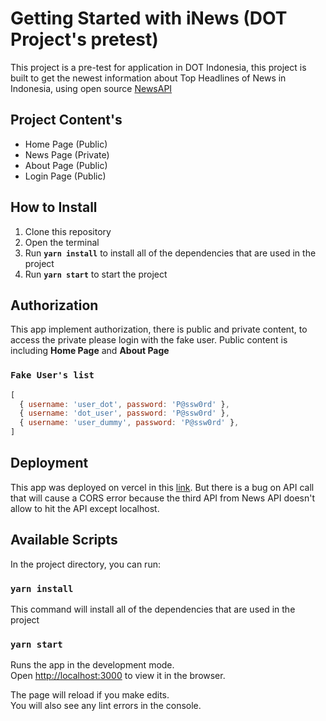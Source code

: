 # Getting Started with iNews (DOT Project's pretest)
This project is a pre-test for application in DOT Indonesia, this project is built to get the newest information about Top Headlines of News in Indonesia, using open source [NewsAPI](https://newsapi.org/)

## Project Content's
* Home Page (Public)
* News Page (Private)
* About Page (Public)
* Login Page (Public)

## How to Install
1. Clone this repository
2. Open the terminal
3. Run **`yarn install`** to install all of the dependencies that are used in the project
4. Run **`yarn start`** to start the project

## Authorization

This app implement authorization, there is public and private content, to access the private please login with the fake user.
Public content is including **Home Page** and **About Page**

### `Fake User's list`
```javascript
[
  { username: 'user_dot', password: 'P@ssw0rd' },
  { username: 'dot_user', password: 'P@ssw0rd' },
  { username: 'user_dummy', password: 'P@ssw0rd' },
]
```
## Deployment

This app was deployed on vercel in this [link](https://dot-projects.vercel.app/). But there is a bug on API call that will cause a CORS error because the third API from News API doesn't allow to hit the API except localhost.

## Available Scripts

In the project directory, you can run:

### `yarn install`

This command will install all of the dependencies that are used in the project

### `yarn start`

Runs the app in the development mode.\
Open [http://localhost:3000](http://localhost:3000) to view it in the browser.

The page will reload if you make edits.\
You will also see any lint errors in the console.
